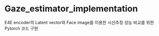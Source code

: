 # Gaze_estimator_implementation
E4E encoder의 Latent vector와 Face image를 이용한 시선추정 성능 비교를 위한 Pytorch 코드 구현 
